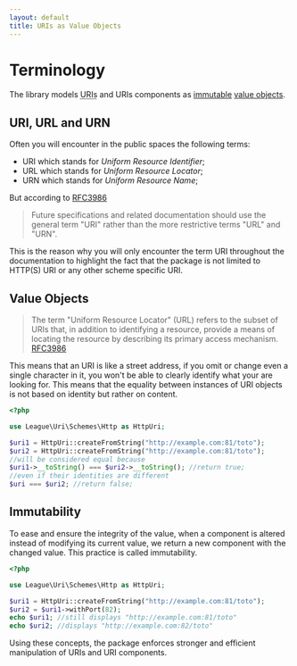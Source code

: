 ```yaml
---
layout: default
title: URIs as Value Objects
---
```


# Terminology

The library models <abbr title="Uniform Resource Identifier">URIs</abbr> and URIs components as [immutable](http://en.wikipedia.org/wiki/Immutable_object) [value objects](http://en.wikipedia.org/wiki/Value_object).

## URI, URL and URN

Often you will encounter in the public spaces the following terms:

- URI which stands for *Uniform Resource Identifier*;
- URL which stands for *Uniform Resource Locator*;
- URN which stands for *Uniform Resource Name*;

But according to [RFC3986](http://tools.ietf.org/html/rfc3986#section-1.1.3)

> Future specifications and related documentation should use the general term "URI" rather than the more restrictive terms "URL" and "URN".

This is the reason why you will only encounter the term URI throughout the documentation to highlight the fact that the package is not limited to HTTP(S) URI or any other scheme specific URI.

## Value Objects

> The term "Uniform Resource Locator" (URL) refers to the subset of URIs that, in addition to identifying a resource, provide a means of locating the resource by describing its primary access mechanism. [RFC3986](http://tools.ietf.org/html/rfc3986#section-1.1.3)

This means that an URI is like a street address, if you omit or change even a single character in it, you won't be able to clearly identify what your are looking for. This means that the equality between instances of URI objects is not based on identity but rather on content.

~~~php
<?php

use League\Uri\Schemes\Http as HttpUri;

$uri1 = HttpUri::createFromString("http://example.com:81/toto");
$uri2 = HttpUri::createFromString("http://example.com:81/toto");
//will be considered equal because
$uri1->__toString() === $uri2->__toString(); //return true;
//even if their identities are different
$uri === $uri2; //return false;
~~~

## Immutability

To ease and ensure the integrity of the value, when a component is altered instead of modifying its current value, we return a new component with the changed value. This practice is called immutability.

~~~php
<?php

use League\Uri\Schemes\Http as HttpUri;

$uri1 = HttpUri::createFromString("http://example.com:81/toto");
$uri2 = $uri1->withPort(82);
echo $uri1; //still displays "http://example.com:81/toto"
echo $uri2; //displays "http://example.com:82/toto"
~~~

Using these concepts, the package enforces stronger and efficient manipulation of URIs and URI components.